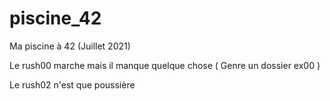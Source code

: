 # piscine_42
Ma piscine à 42 (Juillet 2021)

Le rush00 marche mais il manque quelque chose ( Genre un dossier ex00 )

Le rush02 n'est que poussière
